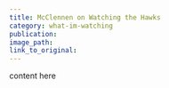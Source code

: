 ```yaml
---
title: McClennen on Watching the Hawks
category: what-im-watching
publication:
image_path:
link_to_original:
---
```

content here